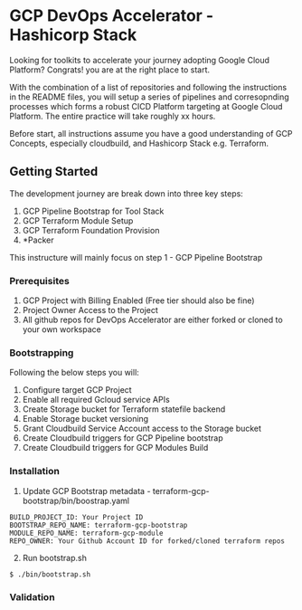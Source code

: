 # GCP DevOps Accelerator - Hashicorp Stack

Looking for toolkits to accelerate your journey adopting Google Cloud Platform? Congrats! you are at the right place to start.

With the combination of a list of repositories and following the instructions in the README files, you will setup a series of pipelines and corresopnding processes which forms a robust CICD Platform targeting at Google Cloud Platform. The entire practice will take roughly xx hours.

Before start, all instructions assume you have a good understanding of GCP Concepts, especially cloudbuild, and Hashicorp Stack e.g. Terraform.

## Getting Started

The development journey are break down into three key steps:
1. GCP Pipeline Bootstrap for Tool Stack
2. GCP Terraform Module Setup
3. GCP Terraform Foundation Provision
4. *Packer 

This instructure will mainly focus on step 1 - GCP Pipeline Bootstrap

### Prerequisites

1. GCP Project with Billing Enabled (Free tier should also be fine)
2. Project Owner Access to the Project 
3. All github repos for DevOps Accelerator are either forked or cloned to your own workspace

### Bootstrapping

Following the below steps you will:
1. Configure target GCP Project
2. Enable all required Gcloud service APIs
3. Create Storage bucket for Terraform statefile backend
4. Enable Storage bucket versioning
5. Grant Cloudbuild Service Account access to the Storage bucket
6. Create Cloudbuild triggers for GCP Pipeline bootstrap
7. Create Cloudbuild triggers for GCP Modules Build

### Installation

1. Update GCP Bootstrap metadata - terraform-gcp-bootstrap/bin/boostrap.yaml

```
BUILD_PROJECT_ID: Your Project ID
BOOTSTRAP_REPO_NAME: terraform-gcp-bootstrap
MODULE_REPO_NAME: terraform-gcp-module
REPO_OWNER: Your Github Account ID for forked/cloned terraform repos
```

2. Run bootstrap.sh 

```
$ ./bin/bootstrap.sh
```

### Validation

